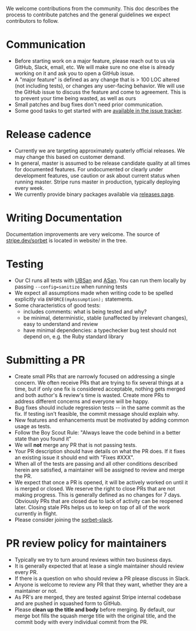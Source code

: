 We welcome contributions from the community. This doc describes the process to contribute patches and the general guidelines we expect contributors to follow.

# Communication
* Before starting work on a major feature, please reach out to us via GitHub, Slack,
  email, etc. We will make sure no one else is already working on it and ask you to open a
  GitHub issue.
* A "major feature" is defined as any change that is > 100 LOC altered (not including tests), or
  changes any user-facing behavior. We will use the GitHub issue to discuss the feature and come to
  agreement. This is to prevent your time being wasted, as well as ours
* Small patches and bug fixes don't need prior communication.
* Some good tasks to get started with are [available in the issue tracker](https://github.com/stripe/sorbet/issues?q=is%3Aopen+is%3Aissue+label%3A%22good+first+issue%22).

# Release cadence
* Currently we are targeting approximately quaterly official releases. We may change this based
  on customer demand.
* In general, master is assumed to be release candidate quality at all times for documented
  features. For undocumented or clearly under development features, use caution or ask about
  current status when running master. Stripe runs master in production, typically deploying every
  week.
* We currently provide binary packages available via [releases page](https://github.com/stripe/sorbet/releases).

# Writing Documentation
Documentation improvements are very welcome. The source of [stripe.dev/sorbet](http://stripe.github.io/sorbet/) is located in website/ in the tree.

# Testing
* Our CI runs all tests with [UBSan](https://clang.llvm.org/docs/UndefinedBehaviorSanitizer.html) and [ASan](https://clang.llvm.org/docs/AddressSanitizer.html). You can run them locally by passing `--config=sanitize` when running tests
* We expect all assumptions made when writing code to be spelled explicitly via `ENFORCE(myAssumption);` statements.
* Some characteristics of good tests:
    * includes comments: what is being tested and why?
    * be minimal, deterministic, stable (unaffected by irrelevant changes), easy to understand and review
    * have minimal dependencies: a typechecker bug test should not depend on, e.g. the Ruby standard library

# Submitting a PR
* Create small PRs that are narrowly focused on addressing a single concern. We often receive PRs that are trying to fix several things at a time, but if only one fix is considered acceptable, nothing gets merged and both author's & review's time is wasted. Create more PRs to address different concerns and everyone will be happy.
* Bug fixes should include regression tests -- in the same commit as the fix. If testing isn't feasible, the commit message should explain why.
* New features and enhancements must be motivated by adding common usage as tests.
* Follow the Boy Scout Rule: "Always leave the code behind in a better state than you found it"
* We will **not** merge any PR that is not passing tests.
* Your PR description should have details on what the PR does. If it fixes an existing issue it should end with "Fixes #XXX".
* When all of the tests are passing and all other conditions described herein are satisfied, a maintainer will be assigned to review and merge the PR.
* We expect that once a PR is opened, it will be actively worked on until it is merged or closed. We reserve the right to close PRs that are not making progress. This is generally defined as no changes for 7 days. Obviously PRs that are closed due to lack of activity can be reopened later. Closing stale PRs helps us to keep on top of all of the work currently in flight.
* Please consider joining the [sorbet-slack](https://sorbet-ruby.slack.com).

# PR review policy for maintainers
* Typically we try to turn around reviews within two business days.
* It is generally expected that at lease a single maintainer should review every PR.
* If there is a question on who should review a PR please discuss in Slack.
* Anyone is welcome to review any PR that they want, whether they are a maintainer or not.
* As PR's are merged, they are tested against Stripe internal codebase and are pushed in squashed form to GitHub.
* Please **clean up the title and body** before merging. By default, our merge bot fills the squash merge title with the original title, and the commit body with every individual commit from the PR.
